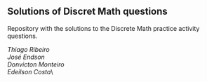 ## Solutions of Discret Math questions

Repository with the solutions to the Discrete Math practice activity questions.

_Thiago Ribeiro_\
_José Endson_\
_Donvicton Monteiro_\
_Edeilson Costa_\